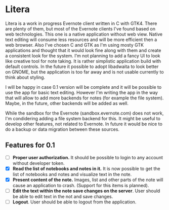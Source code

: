 # Litera
Litera is a work in progress Evernote client written in C with GTK4. There are plenty of them, but most of the Evernote clients I've found based on web technologies. This one is a native application without web view. Native text editing will consume less resources and will be more efficient then a web browser. Also I've chosen C and GTK as I'm using mosty GTK applications and thought that it would look fine along with them and create a consistent look for the system. I'm not planning to add a fancy UI to look like creative tool for note taking. It is rather simplistic application build with default controls. In the future it possible to adopt libadwaita to look better on GNOME, but the application is too far away and is not usable currently to think about styling.

I will be happy in case 0.1 version will be complete and it will be possible to use the app for basic text editing. However I'm writing the app in the way that will allow to add more backends for notes (for example the file system). Maybe, in the future, other backends will be added as well.

While the sandbox for the Evernote (sandbox.evernote.com) does not work, I'm condidering adding a file system backend for this. It might be useful to develop other features, not related to Evernote. In future it would be nice to do a backup or data migration between these sources.

## Features for 0.1
- [ ] **Proper user authorization.** It should be possible to login to any account without developer token.
- [x] **Read the list of notebooks and notes in it.** It is now possible to get the list of notebooks and notes and visualize text in the note. 
- [x] **Present content of the note.** Images, list and other parts of the note will cause an application to crash. (Support for this items is planned).
- [ ] **Edit the text within the note save changes on the server**. User should be able to edit text in the not and save changes.
- [ ] **Logout**. User should be able to logout from the application.
